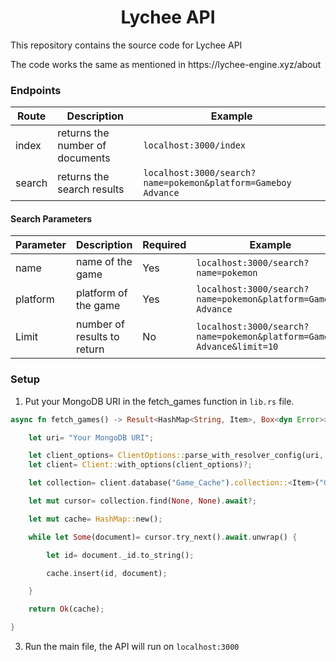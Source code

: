 <h1 align="center">Lychee API</h1>

<p>This repository contains the source code for Lychee API</p>
<p>The code works the same as mentioned in <a>https://lychee-engine.xyz/about</a></p>

<h3>Endpoints</h3>

Route | Description | Example
------|-------------|--------
index | returns the number of documents | ```localhost:3000/index```
search | returns the search results | ```localhost:3000/search?name=pokemon&platform=Gameboy Advance```

<h4>Search Parameters</h4>

Parameter | Description | Required | Example |
----------|-------------|----------|---------|
name | name of the game | Yes | ```localhost:3000/search?name=pokemon```
platform | platform of the game | Yes | ```localhost:3000/search?name=pokemon&platform=Gameboy Advance```
Limit | number of results to return | No | ```localhost:3000/search?name=pokemon&platform=Gameboy Advance&limit=10```

<h3>Setup</h3>

1. Put your MongoDB URI in the fetch_games function in ```lib.rs``` file.

```rust
async fn fetch_games() -> Result<HashMap<String, Item>, Box<dyn Error>> {

    let uri= "Your MongoDB URI";

    let client_options= ClientOptions::parse_with_resolver_config(uri, ResolverConfig::cloudflare()).await?;
    let client= Client::with_options(client_options)?;

    let collection= client.database("Game_Cache").collection::<Item>("Games");

    let mut cursor= collection.find(None, None).await?;

    let mut cache= HashMap::new();

    while let Some(document)= cursor.try_next().await.unwrap() {

        let id= document._id.to_string();

        cache.insert(id, document);

    }

    return Ok(cache);

}
```

3. Run the main file, the API will run on ```localhost:3000```